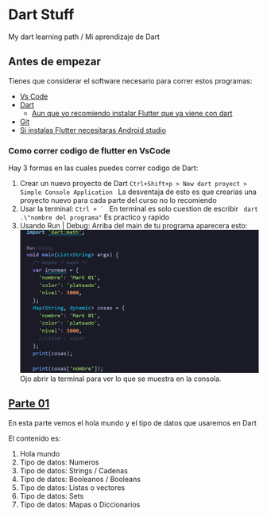 # Dart Stuff
My dart learning path / Mi aprendizaje de Dart

## Antes de empezar

Tienes que considerar el software necesario para correr estos programas:
* [Vs Code](https://code.visualstudio.com/download "Download VSCode")
* [Dart](https://dart.dev/ "Dart")
    * [Aun que yo recomiendo instalar Flutter que ya viene con dart](https://flutter.dev/?gclsrc=aw.ds "Flutter")
* [Git](https://git-scm.com/downloads "Git")
* [Si instalas Flutter necesitaras Android studio](https://developer.android.com/studio?hl=es-419&gclsrc=aw.ds&gclid=Cj0KCQiA47GNBhDrARIsAKfZ2rDVTAXOaWGk7I-lYyohsZesdZfgwY9-eIetRjKlcCxYqnn8iMRKKDsaAo90EALw_wcB "Adroid Studio")

### Como correr codigo de flutter en VsCode
Hay 3 formas en las cuales puedes correr codigo de Dart:
1. Crear un nuevo proyecto de Dart 
    ```Ctrl+Shift+p > New dart proyect > Simple Console Application ```
    La desventaja de esto es que crearias una proyecto nuevo para cada parte del curso no lo recomiendo
2. Usar la terminal:
    ```Ctrl + ` ```
    En terminal es solo cuestion de escribir ``` dart .\"nombre del programa"```
    Es practico y rapido
3. Usando Run | Debug: 
    Arriba del main de tu programa aparecera esto:
    ![Run | Debug](https://github.com/Benqui/Dart-Stuff/blob/main/Media/RunDartopt3.png "image")
    Ojo abrir la terminal para ver lo que se muestra en la consola.

## [Parte 01](https://github.com/Benqui/Dart-Stuff/tree/main/programs/part_01 "Parte 01")
En esta parte vemos el hola mundo y el tipo de datos que usaremos en Dart

El contenido es:
1. Hola mundo
2. Tipo de datos: Numeros
3. Tipo de datos: Strings / Cadenas
4. Tipo de datos: Booleanos / Booleans
5. Tipo de datos: Listas o vectores
6. Tipo de datos: Sets
7. Tipo de datos: Mapas o Diccionarios
